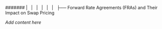 ####### |   |   |   |   |   |   ├── Forward Rate Agreements (FRAs) and Their Impact on Swap Pricing

*Add content here*